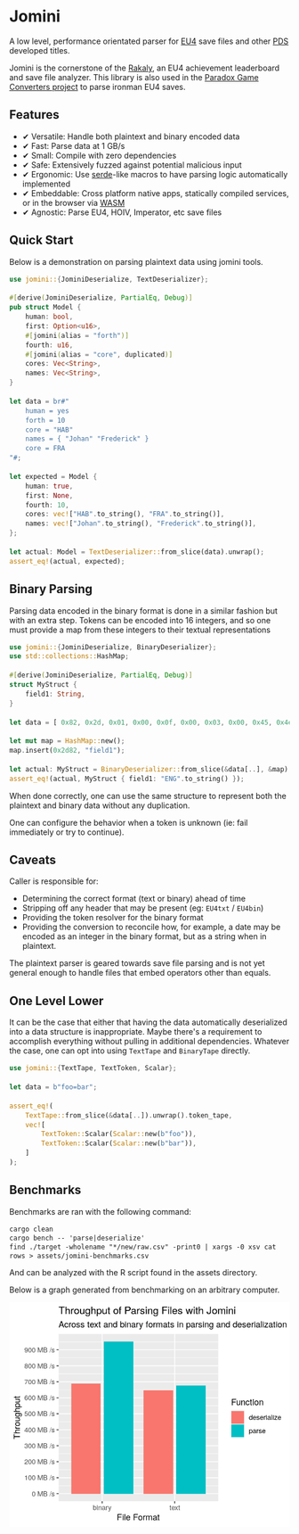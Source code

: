 # Jomini

A low level, performance orientated parser for
[EU4](https://en.wikipedia.org/wiki/Europa_Universalis_IV) save files and other
[PDS](https://www.paradoxplaza.com/) developed titles.

Jomini is the cornerstone of the [Rakaly](https://rakaly.com/eu4), an EU4 achievement leaderboard
and save file analyzer. This library is also used in the [Paradox Game Converters
project](https://github.com/ParadoxGameConverters/EU4toVic2) to parse ironman EU4 saves.

## Features

- ✔ Versatile: Handle both plaintext and binary encoded data
- ✔ Fast: Parse data at 1 GB/s
- ✔ Small: Compile with zero dependencies
- ✔ Safe: Extensively fuzzed against potential malicious input
- ✔ Ergonomic: Use [serde](https://serde.rs/derive.html)-like macros to have parsing logic automatically implemented
- ✔ Embeddable: Cross platform native apps, statically compiled services, or in the browser via [WASM](https://webassembly.org/)
- ✔ Agnostic: Parse EU4, HOIV, Imperator, etc save files

## Quick Start

Below is a demonstration on parsing plaintext data using jomini tools.

```rust
use jomini::{JominiDeserialize, TextDeserializer};

#[derive(JominiDeserialize, PartialEq, Debug)]
pub struct Model {
    human: bool,
    first: Option<u16>,
    #[jomini(alias = "forth")]
    fourth: u16,
    #[jomini(alias = "core", duplicated)]
    cores: Vec<String>,
    names: Vec<String>,
}

let data = br#"
    human = yes
    forth = 10
    core = "HAB"
    names = { "Johan" "Frederick" }
    core = FRA
"#;

let expected = Model {
    human: true,
    first: None,
    fourth: 10,
    cores: vec!["HAB".to_string(), "FRA".to_string()],
    names: vec!["Johan".to_string(), "Frederick".to_string()],
};

let actual: Model = TextDeserializer::from_slice(data).unwrap();
assert_eq!(actual, expected);
```

## Binary Parsing

Parsing data encoded in the binary format is done in a similar fashion but with an extra step.
Tokens can be encoded into 16 integers, and so one must provide a map from these integers to their
textual representations

```rust
use jomini::{JominiDeserialize, BinaryDeserializer};
use std::collections::HashMap;

#[derive(JominiDeserialize, PartialEq, Debug)]
struct MyStruct {
    field1: String,
}

let data = [ 0x82, 0x2d, 0x01, 0x00, 0x0f, 0x00, 0x03, 0x00, 0x45, 0x4e, 0x47 ];

let mut map = HashMap::new();
map.insert(0x2d82, "field1");

let actual: MyStruct = BinaryDeserializer::from_slice(&data[..], &map).unwrap();
assert_eq!(actual, MyStruct { field1: "ENG".to_string() });
```

When done correctly, one can use the same structure to represent both the plaintext and binary data
without any duplication.

One can configure the behavior when a token is unknown (ie: fail immediately or try to continue).

## Caveats

Caller is responsible for:

- Determining the correct format (text or binary) ahead of time
- Stripping off any header that may be present (eg: `EU4txt` / `EU4bin`)
- Providing the token resolver for the binary format
- Providing the conversion to reconcile how, for example, a date may be encoded as an integer in
the binary format, but as a string when in plaintext.

The plaintext parser is geared towards save file parsing and is not yet general enough to handle
files that embed operators other than equals.

## One Level Lower

It can be the case that either that having the data automatically deserialized into a data
structure is inappropriate. Maybe there's a requirement to accomplish everything without pulling in
additional dependencies. Whatever the case, one can opt into using `TextTape` and `BinaryTape`
directly.

```rust
use jomini::{TextTape, TextToken, Scalar};

let data = b"foo=bar";

assert_eq!(
    TextTape::from_slice(&data[..]).unwrap().token_tape,
    vec![
        TextToken::Scalar(Scalar::new(b"foo")),
        TextToken::Scalar(Scalar::new(b"bar")),
    ]
);
```

## Benchmarks

Benchmarks are ran with the following command:

```
cargo clean
cargo bench -- 'parse|deserialize'
find ./target -wholename "*/new/raw.csv" -print0 | xargs -0 xsv cat rows > assets/jomini-benchmarks.csv
```

And can be analyzed with the R script found in the assets directory.

Below is a graph generated from benchmarking on an arbitrary computer.

![jomini-bench-throughput.png](assets/jomini-bench-throughput.png)
